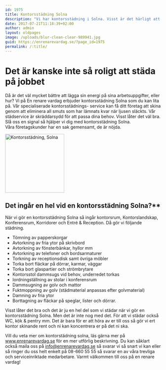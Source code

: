 ```yaml
---
id: 1975
title: Kontorsstädning Solna
description: "Vi har kontorsstädning i Solna. Visst är det härligt att komma till jobbet och det är nystädat och fint?"
date: 2017-07-21T11:18:39+02:00
author: admin
layout: oldpages
image: /uploads/blur-clean-clear-989941.jpg
guid: https://enrenarevardag.se/?page_id=1975
permalink: /:title/
---
```

# Det är kanske inte så roligt att städa på jobbet

Då är det väl mycket bättre att lägga sin energi på sina arbetsuppgifter, eller hur? Vi på En renare vardag erbjuder kontorsstädning Solna som du kan lita på. Vår specialiserade kontorsstädnings- service kan få ditt företag att skina genom att eliminera all smuts som har lämnats kvar när ljusen släckts. Vår städservice är skräddarsydd för att passa dina behov. Visst låter det väl bra. Slå oss en signal så hjälper vi dig med kontorsstädning Solna.  
Våra företagskunder har en sak gemensamt, de är nöjda.

[<img class=" wp-image-1976 aligncenter" src="https://enrenarevardag.se/wp-content/uploads/2017/07/Flyttstädning-Stockholm-Solna-1.png" alt="Kontorsstädning, Solna" width="191" height="190" srcset="https://enrenarevardag.se/wp-content/uploads/2017/07/Flyttstädning-Stockholm-Solna-1.png 151w, https://enrenarevardag.se/wp-content/uploads/2017/07/Flyttstädning-Stockholm-Solna-1-150x150.png 150w, https://enrenarevardag.se/wp-content/uploads/2017/07/Flyttstädning-Stockholm-Solna-1-125x125.png 125w" sizes="(max-width: 191px) 100vw, 191px" />](https://enrenarevardag.se/foretag/kontorstadning/) 

## Det ingår en hel vid en kontorsstädning Solna?**

När vi gör en kontorsstädning Solna så ingår kontorsrum, Kontorslandskap, Konferensrum, Korridorer och Entré & Reception. Då gör vi följande städning.

* Tömning av papperskorgar  
* Avtorkning av fria ytor på skrivbord  
* Avtorkning av fönsterbänkar, hyllor mm  
* Avtorkning av telefoner och bordsarmaturer  
* Torkning av receptionsdisk samt övriga möbler  
* Torka bort fläckar på dörrar, karmar, väggar  
* Torka bort glaspartier och strömbrytare  
* Kontorsstol dammsugs vid behov, underredet torkas  
* Iordningställning av stolar i konferensrum  
* Dammsugning av golv och mattor  
* Fuktmoppning av golv (städmaterial anpassas efter golvmaterial)  
* Damning av fria ytor  
* Borttagning av fläckar på speglar, lister och dörrar.

Visst låter det bra och det är ju en hel del som vi städar när vi gör en kontorsstädning Solna. Men det är inte nog med det. För att vi städar också WC, kök & pentry mm. Det är bara för er att höra av er till oss så gör vi ert kontor skinande rent och ni kan koncentrera er på det ni ska.

Vill du veta mer om kontorstädning solna, läs gärna mer på www.enrenarevardag.se för en mer utförlig beskrivning. Du kan såklart också maila oss på info@enrenarevardag.se så svarar vi så snart vi kan eller så ringer du oss helt enkelt på 08-660 55 55 så svarar en av våra trevliga och serviceinriktade medarbetare. Varmt välkommen till oss på en renare vardag!
